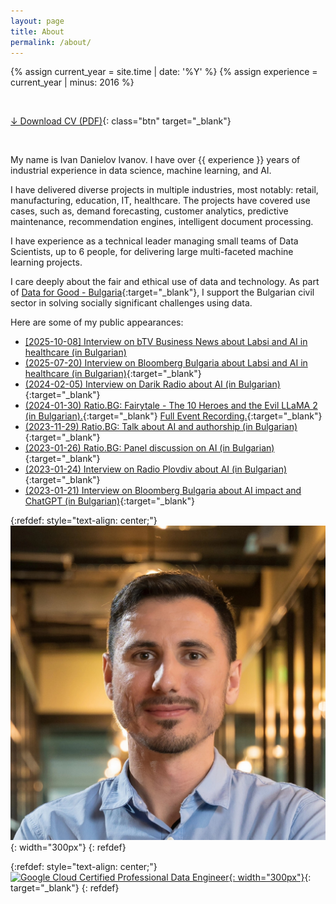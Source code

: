 ```yaml
---
layout: page
title: About
permalink: /about/
---
```


{% assign current_year = site.time | date: '%Y' %}
{% assign experience = current_year | minus: 2016 %}

&nbsp;

[&darr; Download CV (PDF)](/assets/CV_Ivan_Danielov_Ivanov.pdf){: class="btn" target="_blank"}

&nbsp;

My name is Ivan Danielov Ivanov. I have over {{ experience }} years of industrial experience in data science, machine learning, and AI.

I have delivered diverse projects in multiple industries, most notably: retail, manufacturing, education, IT, healthcare. The projects have covered use cases, such as, demand forecasting, customer analytics, predictive maintenance, recommendation engines, intelligent document processing.

I have experience as a technical leader managing small teams of Data Scientists, up to 6 people, for delivering large multi-faceted machine learning projects.

I care deeply about the fair and ethical use of data and technology. As part of [Data for Good - Bulgaria](https://data-for-good.bg){:target="_blank"}, I support the Bulgarian civil sector in solving socially significant challenges using data.

Here are some of my public appearances:
* [[2025-10-08] Interview on bTV Business News about Labsi and AI in healthcare (in Bulgarian)](https://businessnovinite.bg/korporativni-istorii/izkustvenijat-intelekt-i-grizhata-za-zdraveto-balgarsko-ai-prilozhenie-analizira-medicinski-izsledvanija.html)
* [(2025-07-20) Interview on Bloomberg Bulgaria about Labsi and AI in healthcare (in Bulgarian)](https://www.bloombergtv.bg/a/28-update/147608-ai-sas-sigurnost-ima-potentsial-da-promeni-iz-osnovi-zdraveopazvaneto){:target="_blank"}
* [(2024-02-05) Interview on Darik Radio about AI (in Bulgarian)](https://darik.bg/v-novi-horizonti-s-lili-gostuvaha-ivan-ivanov-i-lari-biil){:target="_blank"}
* [(2024-01-30) Ratio.BG: Fairytale - The 10 Heroes and the Evil LLaMA 2 (in Bulgarian).](https://youtu.be/Uxmu0bJJJTM){:target="_blank"} [Full Event Recording.](https://www.youtube.com/watch?v=Zk5coQzP8VA){:target="_blank"}
* [(2023-11-29) Ratio.BG: Talk about AI and authorship (in Bulgarian)](https://www.youtube.com/watch?v=r6ElfXCF2Xo){:target="_blank"}
* [(2023-01-26) Ratio.BG: Panel discussion on AI (in Bulgarian)](https://www.youtube.com/watch?v=FrN6iLA5wU4){:target="_blank"}
* [(2023-01-24) Interview on Radio Plovdiv about AI (in Bulgarian)](https://bnr.bg/plovdiv/post/101769006/koi-e-po-po-ai-otgovorite-ot-ivan-ivanov){:target="_blank"}
* [(2023-01-21) Interview on Bloomberg Bulgaria about AI impact and ChatGPT (in Bulgarian)](https://www.bloombergtv.bg/a/28-update/114589-predstoyat-vse-po-golemi-promeni-v-branshovete-zaradi-izkustveniya-intelekt){:target="_blank"}

{:refdef: style="text-align: center;"}
![{{ site.title }}](/assets/images/ivan_danielov_ivanov_data_scientist_2.jpg){: width="300px"}
{: refdef}

{:refdef: style="text-align: center;"}
[![Google Cloud Certified Professional Data Engineer](https://templates.images.credential.net/16590189412502689960209276019161.png){: width="300px"}](https://www.credential.net/fce200c0-9908-4aef-a9c8-b703074211ae){: target="_blank"}
{: refdef}
